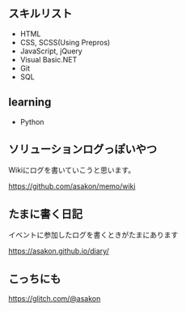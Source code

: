 ## スキルリスト

- HTML
- CSS, SCSS(Using Prepros)
- JavaScript, jQuery
- Visual Basic.NET
- Git
- SQL

## learning
- Python


## ソリューションログっぽいやつ

Wikiにログを書いていこうと思います。

https://github.com/asakon/memo/wiki

## たまに書く日記

イベントに参加したログを書くときがたまにあります

https://asakon.github.io/diary/

## こっちにも

https://glitch.com/@asakon

